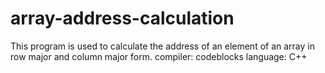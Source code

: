 # array-address-calculation
This program is used to calculate the address of an element of an array in row major and column major form.
compiler: codeblocks
language: C++
